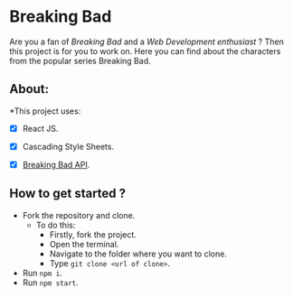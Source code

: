 # Breaking Bad 
Are you a fan of *Breaking Bad* and a *Web Development enthusiast* ? Then this project is for you to work on. Here you can find about the characters from the popular series Breaking Bad.

## About:
*This project uses:
- [x] React JS.
- [x] Cascading Style Sheets.
- [x] [Breaking Bad API](https://breakingbadapi.com/).


## How to get started ?
- Fork the repository and clone.
   - To do this:
      - Firstly, fork the project.
      - Open the terminal.
      - Navigate to the folder where you want to clone.
      - Type `git clone <url of clone>`.
- Run `npm i`.
- Run `npm start`. 
